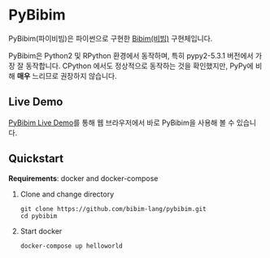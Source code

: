 # PyBibim
PyBibim(파이비빔)은 파이썬으로 구현한 [Bibim(비빔)](http://bibim-lang.github.io/) 구현체입니다.

PyBibim은 Python2 및 RPython 환경에서 동작하며, 특히 pypy2-5.3.1 버전에서 가장 잘 동작합니다.
CPython 에서도 정상적으로 동작하는 것을 확인했지만, PyPy에 비해 **매우** 느리므로 권장하지 않습니다.

## Live Demo
[PyBibim Live Demo](http://pybibim.update.sh/)를 통해 웹 브라우저에서 바로 PyBibim을 사용해 볼 수 있습니다.

## Quickstart

**Requirements**: docker and docker-compose

1. Clone and change directory

    ```
    git clone https://github.com/bibim-lang/pybibim.git
    cd pybibim
    ```

2. Start docker

    ```
    docker-compose up helloworld
    ```
